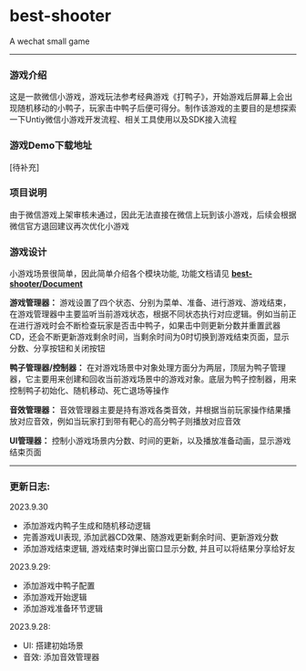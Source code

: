 # best-shooter
A wechat small game

---

### 游戏介绍
这是一款微信小游戏，游戏玩法参考经典游戏《打鸭子》，开始游戏后屏幕上会出现随机移动的小鸭子，玩家击中鸭子后便可得分。制作该游戏的主要目的是想探索一下Untiy微信小游戏开发流程、相关工具使用以及SDK接入流程

### 游戏Demo下载地址
[待补充]

### 项目说明
由于微信游戏上架审核未通过，因此无法直接在微信上玩到该小游戏，后续会根据微信官方退回建议再次优化小游戏

### 游戏设计
小游戏场景很简单，因此简单介绍各个模块功能, 功能文档请见 **[best-shooter/Document](./Document)**

**游戏管理器：** 游戏设置了四个状态、分别为菜单、准备、进行游戏、游戏结束，在游戏管理器中主要监听当前游戏状态，根据不同状态执行对应逻辑。例如当前正在进行游戏时会不断检查玩家是否击中鸭子，如果击中则更新分数并重置武器CD，还会不断更新游戏剩余时间，当剩余时间为0时切换到游戏结束页面，显示分数、分享按钮和关闭按钮

**鸭子管理器/控制器：** 在对游戏场景中对象处理方面分为两层，顶层为鸭子管理器，它主要用来创建和回收当前游戏场景中的游戏对象。底层为鸭子控制器，用来控制鸭子初始化、随机移动、死亡退场等操作

**音效管理器：** 音效管理器主要是持有游戏各类音效，并根据当前玩家操作结果播放对应音效，例如当玩家打到带有靶心的高分鸭子则播放对应音效

**UI管理器：** 控制小游戏场景内分数、时间的更新，以及播放准备动画，显示游戏结束页面




---

### 更新日志:

2023.9.30
- 添加游戏内鸭子生成和随机移动逻辑
- 完善游戏UI表现, 添加武器CD效果、随游戏更新剩余时间、更新游戏分数
- 添加游戏结束逻辑, 游戏结束时弹出窗口显示分数, 并且可以将结果分享给好友

2023.9.29:
- 添加游戏中鸭子配置 
- 添加游戏开始逻辑
- 添加游戏准备环节逻辑

2023.9.28:
- UI: 搭建初始场景
- 音效: 添加音效管理器